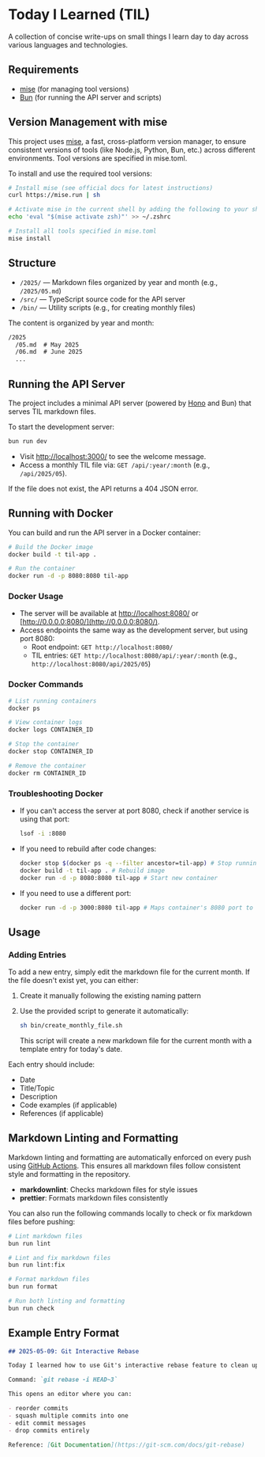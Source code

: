 # Today I Learned (TIL)

A collection of concise write-ups on small things I learn day to day across various languages and technologies.

## Requirements

- [mise](https://mise.jdx.dev/) (for managing tool versions)
- [Bun](https://bun.sh/) (for running the API server and scripts)

## Version Management with mise

This project uses [mise](https://mise.jdx.dev/), a fast, cross-platform version manager, to ensure consistent versions
of tools (like Node.js, Python, Bun, etc.) across different environments. Tool versions are specified in mise.toml.

To install and use the required tool versions:

```sh
# Install mise (see official docs for latest instructions)
curl https://mise.run | sh

# Activate mise in the current shell by adding the following to your shell configuration file
echo 'eval "$(mise activate zsh)"' >> ~/.zshrc

# Install all tools specified in mise.toml
mise install
```

## Structure

- `/2025/` — Markdown files organized by year and month (e.g., `/2025/05.md`)
- `/src/` — TypeScript source code for the API server
- `/bin/` — Utility scripts (e.g., for creating monthly files)

The content is organized by year and month:

```txt
/2025
  /05.md  # May 2025
  /06.md  # June 2025
  ...
```

## Running the API Server

The project includes a minimal API server (powered by [Hono](https://hono.dev/) and Bun) that serves TIL markdown files.

To start the development server:

```sh
bun run dev
```

- Visit [http://localhost:3000/](http://localhost:3000/) to see the welcome message.
- Access a monthly TIL file via: `GET /api/:year/:month` (e.g., `/api/2025/05`).

If the file does not exist, the API returns a 404 JSON error.

## Running with Docker

You can build and run the API server in a Docker container:

```sh
# Build the Docker image
docker build -t til-app .

# Run the container
docker run -d -p 8080:8080 til-app
```

### Docker Usage

- The server will be available at [http://localhost:8080/](http://localhost:8080/) or [http://0.0.0.0:8080/](http://0.0.0.0:8080/).
- Access endpoints the same way as the development server, but using port 8080:
  - Root endpoint: `GET http://localhost:8080/`
  - TIL entries: `GET http://localhost:8080/api/:year/:month` (e.g., `http://localhost:8080/api/2025/05`)

### Docker Commands

```sh
# List running containers
docker ps

# View container logs
docker logs CONTAINER_ID

# Stop the container
docker stop CONTAINER_ID

# Remove the container
docker rm CONTAINER_ID
```

### Troubleshooting Docker

- If you can't access the server at port 8080, check if another service is using that port:

  ```sh
  lsof -i :8080
  ```

- If you need to rebuild after code changes:

  ```sh
  docker stop $(docker ps -q --filter ancestor=til-app) # Stop running containers
  docker build -t til-app . # Rebuild image
  docker run -d -p 8080:8080 til-app # Start new container
  ```

- If you need to use a different port:

  ```sh
  docker run -d -p 3000:8080 til-app # Maps container's 8080 port to host's 3000 port
  ```

## Usage

### Adding Entries

To add a new entry, simply edit the markdown file for the current month. If the file doesn't exist yet, you can either:

1. Create it manually following the existing naming pattern
2. Use the provided script to generate it automatically:

   ```sh
   sh bin/create_monthly_file.sh
   ```

   This script will create a new markdown file for the current month with a template entry for today's date.

Each entry should include:

- Date
- Title/Topic
- Description
- Code examples (if applicable)
- References (if applicable)

## Markdown Linting and Formatting

Markdown linting and formatting are automatically enforced on every push using
[GitHub Actions](.github/workflows/markdown-check.yml). This ensures all markdown files follow consistent style and
formatting in the repository.

- **markdownlint**: Checks markdown files for style issues
- **prettier**: Formats markdown files consistently

You can also run the following commands locally to check or fix markdown files before pushing:

```sh
# Lint markdown files
bun run lint

# Lint and fix markdown files
bun run lint:fix

# Format markdown files
bun run format

# Run both linting and formatting
bun run check
```

## Example Entry Format

```markdown
## 2025-05-09: Git Interactive Rebase

Today I learned how to use Git's interactive rebase feature to clean up my commit history before pushing.

Command: `git rebase -i HEAD~3`

This opens an editor where you can:

- reorder commits
- squash multiple commits into one
- edit commit messages
- drop commits entirely

Reference: [Git Documentation](https://git-scm.com/docs/git-rebase)
```
